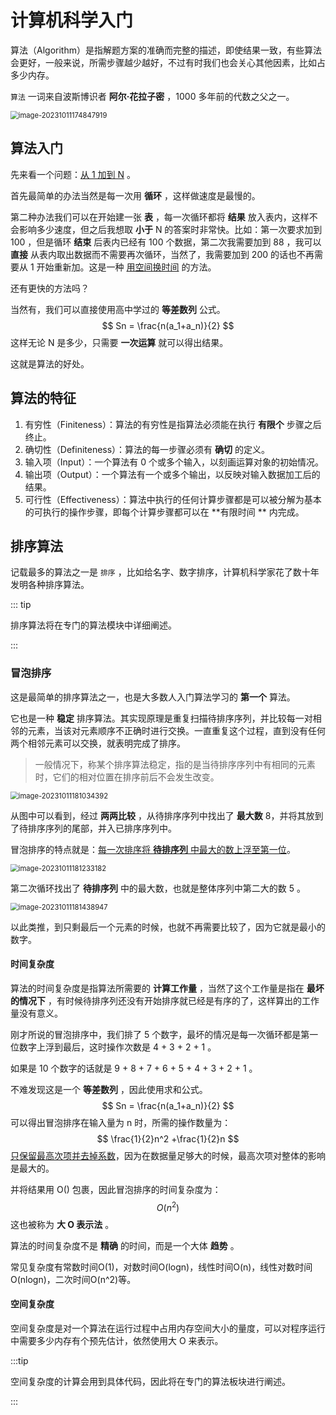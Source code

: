 # 计算机科学入门

算法（Algorithm）是指解题方案的准确而完整的描述，即使结果一致，有些算法会更好，一般来说，所需步骤越少越好，不过有时我们也会关心其他因素，比如占多少内存。

`算法`  一词来自波斯博识者 **阿尔·花拉子密** ，1000 多年前的代数之父之一。

<img src="http://niu.ochiamalu.xyz/image-20231011174847919.png" alt="image-20231011174847919" style="zoom:80%;margin:0 auto" />

## 算法入门

先来看一个问题：<u>从 1 加到 N</u> 。

首先最简单的办法当然是每一次用 **循环** ，这样做速度是最慢的。

第二种办法我们可以在开始建一张 **表** ，每一次循环都将 **结果** 放入表内，这样不会影响多少速度，但之后我想取 **小于**  N
的答案时非常快。比如：第一次要求加到 100 ，但是循环 **结束** 后表内已经有 100 个数据，第二次我需要加到 88 ，我可以 **直接**
从表内取出数据而不需要再次循环，当然了，我需要加到 200 的话也不再需要从 1 开始重新加。这是一种 <u>用空间换时间</u> 的方法。

还有更快的方法吗？

当然有，我们可以直接使用高中学过的 **等差数列** 公式。
$$
Sn = \frac{n(a_1+a_n)}{2}
$$
这样无论 N 是多少，只需要 **一次运算** 就可以得出结果。

这就是算法的好处。

## 算法的特征

1. 有穷性（Finiteness）：算法的有穷性是指算法必须能在执行 **有限个** 步骤之后终止。
2. 确切性（Definiteness）：算法的每一步骤必须有 **确切** 的定义。
3. 输入项（Input）：一个算法有 0 个或多个输入，以刻画运算对象的初始情况。
4. 输出项（Output）：一个算法有一个或多个输出，以反映对输入数据加工后的结果。
5. 可行性（Effectiveness）：算法中执行的任何计算步骤都是可以被分解为基本的可执行的操作步骤，即每个计算步骤都可以在 **有限时间
   ** 内完成。

## 排序算法

记载最多的算法之一是 `排序` ，比如给名字、数字排序，计算机科学家花了数十年发明各种排序算法。

::: tip

排序算法将在专门的算法模块中详细阐述。

:::

### 冒泡排序

这是最简单的排序算法之一，也是大多数人入门算法学习的 **第一个** 算法。

它也是一种 **稳定** 排序算法。其实现原理是重复扫描待排序序列，并比较每一对相邻的元素，当该对元素顺序不正确时进行交换。一直重复这个过程，直到没有任何两个相邻元素可以交换，就表明完成了排序。

> 一般情况下，称某个排序算法稳定，指的是当待排序序列中有相同的元素时，它们的相对位置在排序前后不会发生改变。

<img src="http://niu.ochiamalu.xyz/image-20231011181034392.png" alt="image-20231011181034392" style="zoom:80%;margin:0 auto" />

从图中可以看到，经过 **两两比较** ，从待排序序列中找出了 **最大数** 8，并将其放到了待排序序列的尾部，并入已排序序列中。

冒泡排序的特点就是：<u>每一次排序将 **待排序列** 中最大的数上浮至第一位</u>。

<img src="http://niu.ochiamalu.xyz/image-20231011181233182.png" alt="image-20231011181233182" style="zoom:80%;margin:0 auto" />

第二次循环找出了 **待排序列** 中的最大数，也就是整体序列中第二大的数 5 。

<img src="http://niu.ochiamalu.xyz/image-20231011181438947.png" alt="image-20231011181438947" style="zoom:80%;margin:0 auto" />

以此类推，到只剩最后一个元素的时候，也就不再需要比较了，因为它就是最小的数字。

#### 时间复杂度

算法的时间复杂度是指算法所需要的 **计算工作量** ，当然了这个工作量是指在 **最坏的情况下**
，有时候待排序列还没有开始排序就已经是有序的了，这样算出的工作量没有意义。

刚才所说的冒泡排序中，我们排了 5 个数字，最坏的情况是每一次循环都是第一位数字上浮到最后，这时操作次数是 4 + 3 + 2 + 1 。

如果是 10 个数字的话就是 9 + 8 + 7 + 6 + 5 + 4 + 3 + 2 + 1 。

不难发现这是一个 **等差数列** ，因此使用求和公式。
$$
Sn = \frac{n(a_1+a_n)}{2}
$$
可以得出冒泡排序在输入量为 n 时，所需的操作数量为：
$$
\frac{1}{2}n^2 +\frac{1}{2}n
$$
<u>只保留最高次项并去掉系数</u>，因为在数据量足够大的时候，最高次项对整体的影响是最大的。

并将结果用 O() 包裹，因此冒泡排序的时间复杂度为：
$$
O(n^2)
$$
这也被称为 **大 O 表示法** 。

算法的时间复杂度不是 **精确** 的时间，而是一个大体 **趋势** 。

常见复杂度有常数时间O(1)，对数时间O(logn)，线性时间O(n)，线性对数时间O(nlogn)，二次时间O(n^2)等。

#### 空间复杂度

空间复杂度是对一个算法在运行过程中占用内存空间大小的量度，可以对程序运行中需要多少内存有个预先估计，依然使用大 O 来表示。

:::tip

空间复杂度的计算会用到具体代码，因此将在专门的算法板块进行阐述。

:::

